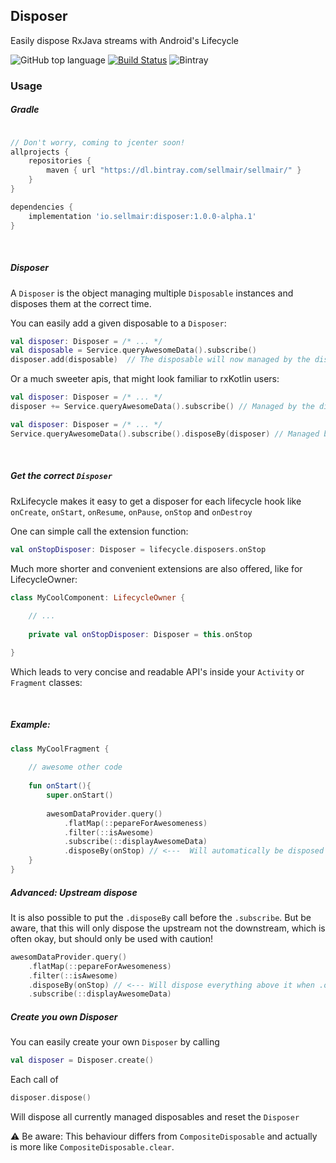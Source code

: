 ## Disposer
Easily dispose RxJava streams with Android's Lifecycle

![GitHub top language](https://img.shields.io/github/languages/top/sellmair/disposer.svg)
[![Build Status](https://travis-ci.org/sellmair/disposer.svg?branch=master)](https://travis-ci.org/sellmair/disposer)
![Bintray](https://img.shields.io/bintray/v/sellmair/sellmair/disposer.svg)

### Usage

##### Gradle

```groovy

// Don't worry, coming to jcenter soon!
allprojects {
    repositories {
        maven { url "https://dl.bintray.com/sellmair/sellmair/" }
    }
}

dependencies {
    implementation 'io.sellmair:disposer:1.0.0-alpha.1'
}
```

<br>

##### Disposer
A ```Disposer``` is the object managing multiple ```Disposable``` instances and disposes them
at the correct time. 

You can easily add a given disposable to a ```Disposer```:

```kotlin
val disposer: Disposer = /* ... */
val disposable = Service.queryAwesomeData().subscribe()
disposer.add(disposable)  // The disposable will now managed by the disposer
```



Or a much sweeter apis, that might look familiar to rxKotlin users: 

```kotlin
val disposer: Disposer = /* ... */
disposer += Service.queryAwesomeData().subscribe() // Managed by the disposer
```

```kotlin
val disposer: Disposer = /* ... */
Service.queryAwesomeData().subscribe().disposeBy(disposer) // Managed by the disposer
```

<br>

##### Get the correct ```Disposer```

RxLifecycle makes it easy to get a disposer for each lifecycle hook like 
```onCreate```,  ```onStart```, ```onResume```, ```onPause```, ```onStop``` and ```onDestroy```


One can simple call the extension function:

```kotlin
val onStopDisposer: Disposer = lifecycle.disposers.onStop
```


Much more shorter and convenient extensions are also offered, like for LifecycleOwner:

```kotlin
class MyCoolComponent: LifecycleOwner {
    
    // ...
    
    private val onStopDisposer: Disposer = this.onStop

}
```

Which leads to very concise and readable API's inside your ```Activity``` or ```Fragment``` classes:


<br>


##### Example:

```kotlin
class MyCoolFragment {
    
    // awesome other code 
    
    fun onStart(){
        super.onStart()
        
        awesomDataProvider.query()
            .flatMap(::pepareForAwesomeness)
            .filter(::isAwesome)
            .subscribe(::displayAwesomeData)
            .disposeBy(onStop) // <---  Will automatically be disposed when onStop() is called.
    }
}
```



##### Advanced: Upstream dispose

It is also possible to put the ```.disposeBy``` call before the ```.subscribe```. 
But be aware, that this will only dispose the upstream not the downstream, which is 
often okay, but should only be used with caution!

```kotlin
awesomDataProvider.query()
    .flatMap(::pepareForAwesomeness)
    .filter(::isAwesome)
    .disposeBy(onStop) // <--- Will dispose everything above it when .onStop() is called
    .subscribe(::displayAwesomeData)
```


##### Create you own Disposer

You can easily create your own ```Disposer``` by calling

```kotlin
val disposer = Disposer.create()
```

Each call of 
```kotlin
disposer.dispose()
```

Will dispose all currently managed disposables and reset the ```Disposer```

⚠️ Be aware: This behaviour differs from ```CompositeDisposable``` and actually
is more like ```CompositeDisposable.clear```. 